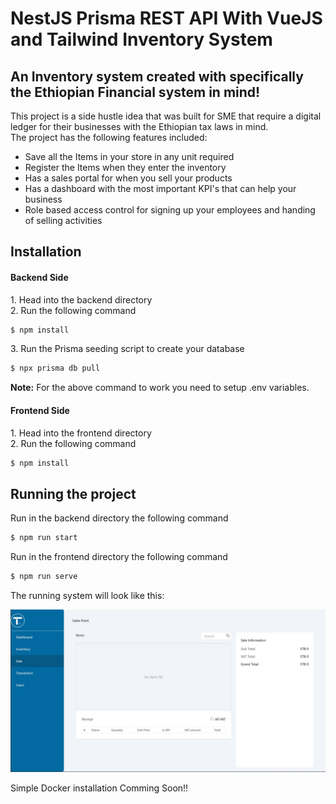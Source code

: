 <h1>NestJS Prisma REST API With VueJS and Tailwind Inventory System</h1>
<h2>An Inventory system created with specifically the Ethiopian Financial system in mind!</h2>

<p>This project is a side hustle idea that was built for SME that require a digital ledger for their businesses with the Ethiopian tax laws in mind. <br/> 
The project has the following features included: <br/>
  <ul>
    <li>Save all the Items in your store in any unit required</li>
    <li>Register the Items when they enter the inventory</li>
    <li>Has a sales portal for when you sell your products</li>
    <li>Has a dashboard with the most important KPI's that can help your business</li>
    <li>Role based access control for signing up your employees and handing of selling activities</li>
  </ul>
</p>

## Installation

<h4>Backend Side</h4>
<p>1. Head into the backend directory <br/>
2. Run the following command</p>

```bash
$ npm install
```

<p>3. Run the Prisma seeding script to create your database</p>

```bash
$ npx prisma db pull
```
<p><b>Note:</b> For the above command to work you need to setup .env variables.</p>

<h4>Frontend Side</h4>
<p>1. Head into the frontend directory<br/>
2. Run the following command</p>

```bash
$ npm install
```

## Running the project
<p>Run in the backend directory the following command</p>

```bash
$ npm run start
```

<p>Run in the frontend directory the following command</p>

```bash
$ npm run serve
```

<p>The running system will look like this:</p>

![Example Image](tirfee_project_screenshot.JPG)

<p>Simple Docker installation Comming Soon!!</p>




